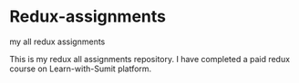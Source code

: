 # Redux-assignments
my all redux assignments

This is my redux all assignments repository. I have completed a paid redux course on Learn-with-Sumit platform.
